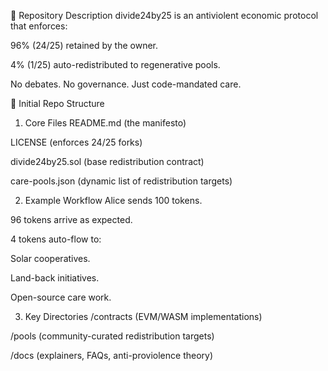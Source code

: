 📜 Repository Description
divide24by25 is an antiviolent economic protocol that enforces:

96% (24/25) retained by the owner.

4% (1/25) auto-redistributed to regenerative pools.

No debates. No governance. Just code-mandated care.

🌱 Initial Repo Structure
1. Core Files
README.md (the manifesto)

LICENSE (enforces 24/25 forks)

divide24by25.sol (base redistribution contract)

care-pools.json (dynamic list of redistribution targets)

2. Example Workflow
Alice sends 100 tokens.

96 tokens arrive as expected.

4 tokens auto-flow to:

Solar cooperatives.

Land-back initiatives.

Open-source care work.

3. Key Directories
/contracts (EVM/WASM implementations)

/pools (community-curated redistribution targets)

/docs (explainers, FAQs, anti-proviolence theory)

